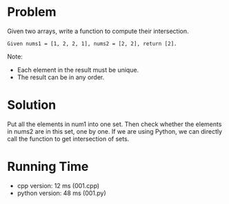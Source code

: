# Problem

Given two arrays, write a function to compute their intersection.

```
Given nums1 = [1, 2, 2, 1], nums2 = [2, 2], return [2].
```

Note:

- Each element in the result must be unique.
- The result can be in any order.

# Solution

Put all the elements in num1 into one set. Then check whether the elements in nums2 are in this set, one by one. If we are using Python, we can directly call the function to get intersection of sets.

# Running Time

- cpp version: 12 ms (001.cpp)
- python version: 48 ms (001.py)